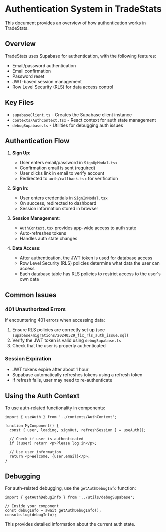 # Authentication System in TradeStats

This document provides an overview of how authentication works in TradeStats.

## Overview

TradeStats uses Supabase for authentication, with the following features:

- Email/password authentication
- Email confirmation
- Password reset
- JWT-based session management
- Row Level Security (RLS) for data access control

## Key Files

- `supabaseClient.ts` - Creates the Supabase client instance
- `contexts/AuthContext.tsx` - React context for auth state management
- `debugSupabase.ts` - Utilities for debugging auth issues

## Authentication Flow

1. **Sign Up**:
   - User enters email/password in `SignUpModal.tsx`
   - Confirmation email is sent (required)
   - User clicks link in email to verify account
   - Redirected to `auth/callback.tsx` for verification

2. **Sign In**:
   - User enters credentials in `SignInModal.tsx`
   - On success, redirected to dashboard
   - Session information stored in browser

3. **Session Management**:
   - `AuthContext.tsx` provides app-wide access to auth state
   - Auto-refreshes tokens
   - Handles auth state changes

4. **Data Access**:
   - After authentication, the JWT token is used for database access
   - Row Level Security (RLS) policies determine what data the user can access
   - Each database table has RLS policies to restrict access to the user's own data

## Common Issues

### 401 Unauthorized Errors

If encountering 401 errors when accessing data:

1. Ensure RLS policies are correctly set up (see `supabase/migrations/20240529_fix_rls_auth_issue.sql`)
2. Verify the JWT token is valid using `debugSupabase.ts`
3. Check that the user is properly authenticated

### Session Expiration

- JWT tokens expire after about 1 hour
- Supabase automatically refreshes tokens using a refresh token
- If refresh fails, user may need to re-authenticate

## Using the Auth Context

To use auth-related functionality in components:

```tsx
import { useAuth } from '../contexts/AuthContext';

function MyComponent() {
  const { user, loading, signOut, refreshSession } = useAuth();
  
  // Check if user is authenticated
  if (!user) return <p>Please log in</p>;
  
  // Use user information
  return <p>Welcome, {user.email}</p>;
}
```

## Debugging

For auth-related debugging, use the `getAuthDebugInfo` function:

```tsx
import { getAuthDebugInfo } from '../utils/debugSupabase';

// Inside your component
const debugInfo = await getAuthDebugInfo();
console.log(debugInfo);
```

This provides detailed information about the current auth state. 